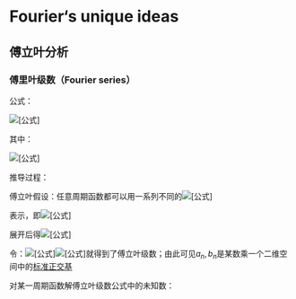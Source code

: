 # Fourier‘s unique ideas

## 傅立叶分析

### 傅里叶级数（Fourier series）

公式：

![[公式]](https://www.zhihu.com/equation?tex=%5Cbegin%7Bequation%7D+%5Cbegin%7Bsplit%7D+f%28t%29%26%3D%5Cfrac%7Ba_%7B0%7D%7D%7B2%7D%2Ba_%7B1%7Dcos%28%5Comega+t%29%2Bb_%7B1%7Dsin%28%5Comega+t%29+%5C%5C+%26%2Ba_%7B2%7Dcos%282%5Comega+t%29%2Bb_%7B2%7Dsin%282%5Comega+t%29+%5C%5C+%26%2B...%5C%5C+%26%3D%5Cfrac%7Ba_%7B0%7D%7D%7B2%7D%2B%5Csum_%7Bn%3D1%7D%5E%7B%5Cinfty%7D%7B%5Ba_%7Bn%7Dcos%28n%5Comega+t%29%2Bb_%7Bn%7Dsin%28n%5Comega+t%29%5D%7D+%5Cend%7Bsplit%7D+%5Cend%7Bequation%7D%5Ctag%7B1%7D)

其中：

![[公式]](https://www.zhihu.com/equation?tex=+%5Cbegin%7Balign%7D+%26a_%7Bn%7D%3D%5Cfrac%7B2%7D%7BT%7D%5Cint_%7Bt_%7B0%7D%7D%5E%7Bt_%7B0%7D%2BT%7Df%28t%29cos%28n%5Comega+t%29dt+%5Ctag%7B2%7D+%5C%5C+%26b_%7Bn%7D%3D%5Cfrac%7B2%7D%7BT%7D%5Cint_%7Bt_%7B0%7D%7D%5E%7Bt_%7B0%7D%2BT%7Df%28t%29sin%28n%5Comega+t%29dt+%5Ctag%7B3%7D%5C%5C+%5Cend%7Balign%7D)

推导过程：

傅立叶假设：任意周期函数都可以用一系列不同的![[公式]](https://www.zhihu.com/equation?tex=f%28t%29%3DAsin%28%5Comega+t%2B%5Cpsi%29++%5Ctag%7B4%7D)

表示，即![[公式]](https://www.zhihu.com/equation?tex=f%28t%29%3DA_%7B0%7D%2B%5Csum_%7Bn%3D1%7D%5E%7B%5Cinfty%7D%7BA_%7Bn%7Dsin%28n%5Comega+t%2B%5Cpsi_%7Bn%7D%29%7D%5Ctag%7B5%7D)

展开后得![[公式]](https://www.zhihu.com/equation?tex=A_%7Bn%7Dsin%28n%5Comega+t%2B%5Cpsi_%7Bn%7D%29%3D%7B%5Ccolor%7Bblue%7D%7BA_%7Bn%7Dsin%5Cpsi_%7Bn%7D%7D%7Dcos%28n%5Comega+t%29%2B%5Ccolor%7Bblue%7D%7BA_%7Bn%7Dcos%5Cpsi_%7Bn%7D%7Dsin%28n%5Comega+t%29%5C%5C)

令：![[公式]](https://www.zhihu.com/equation?tex=a_%7Bn%7D%3D%5Ccolor%7Bblue%7D%7BAn%5Ccdot+sin%5Cpsi_%7Bn%7D%7D)![[公式]](https://www.zhihu.com/equation?tex=b_n%3D%5Ccolor%7Bblue%7D%7BA_n%5Ccdot+cos%5Cpsi_n%7D)就得到了傅立叶级数；由此可见$a_n,b_n$是某数乘一个二维空间中的[标准正交基](./正交基.md)

对某一周期函数解傅立叶级数公式中的未知数：

